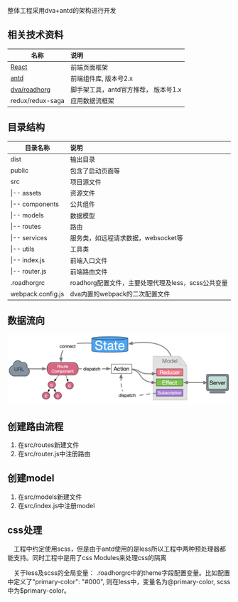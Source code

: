 
整体工程采用dva+antd的架构进行开发

## 相关技术资料

|名称|说明|
|--------|:----|
|[React](https://reactjs.org/)|前端页面框架|
|[antd](https://ant.design/index-cn)|前端组件库, 版本号2.x|
|[dva/roadhorg](https://github.com/dvajs/dva/blob/master/README_zh-CN.md)|脚手架工具，antd官方推荐， 版本号1.x|
|redux/redux-saga|应用数据流框架|


## 目录结构

|目录名称|说明|
|--------|:----|
| dist|输出目录|
| public|包含了启动页面等|
| src| 项目源文件|
| \|-- assets | 资源文件 |
| \|-- components | 公共组件 |
| \|-- models | 数据模型 |
| \|-- routes | 路由 |
| \|-- services | 服务类，如远程请求数据，websocket等 |
| \|-- utils | 工具类 |
| \|-- index.js | 前端入口文件 |
| \|-- router.js | 前端路由文件 |
| .roadhorgrc | roadhorg配置文件，主要处理代理及less，scss公共变量 |
| webpack.config.js | dva内置的webpack的二次配置文件 |

## 数据流向
![Alt text](./img/data-flow.png)

## 创建路由流程
  1. 在src/routes新建文件
  2. 在src/router.js中注册路由

## 创建model
  1. 在src/models新建文件
  2. 在src/index.js中注册model

## css处理
&emsp;工程中约定使用scss，但是由于antd使用的是less所以工程中两种预处理器都能支持。同时工程中是用了css Modules来处理css的隔离

&emsp;关于less及scss的全局变量： .roadhorgrc中的theme字段配置变量。比如配置中定义了"primary-color": "#000", 则在less中，变量名为@primary-color, scss中为$primary-color。

